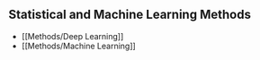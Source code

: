
## Statistical and Machine Learning Methods

  - [[Methods/Deep Learning]]
  - [[Methods/Machine Learning]]
  
